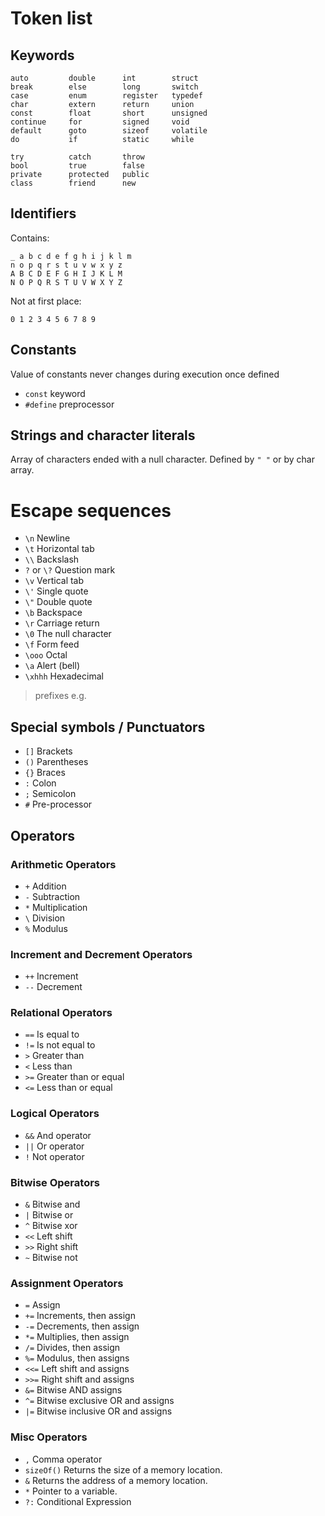 # Token list

## Keywords

``` 
auto         double      int        struct
break        else        long       switch
case         enum        register   typedef
char         extern      return     union
const        float       short      unsigned
continue     for         signed     void
default      goto        sizeof     volatile
do           if          static     while
```
```
try          catch       throw
bool         true        false
private      protected   public
class        friend      new
```

## Identifiers

Contains:
```
_ a b c d e f g h i j k l m
n o p q r s t u v w x y z
A B C D E F G H I J K L M
N O P Q R S T U V W X Y Z
```
Not at first place:
```
0 1 2 3 4 5 6 7 8 9
```

## Constants

Value of constants never changes during execution once defined

- `const` keyword
- `#define` preprocessor

## Strings and character literals

Array of characters ended with a null character. Defined by `" "` or by char array. 

# Escape sequences
- `\n` Newline
- `\t` Horizontal tab
- `\\` Backslash
- `?` or `\?` Question mark
- `\v` Vertical tab
- `\'` Single quote
- `\"` Double quote
- `\b` Backspace
- `\r` Carriage return
- `\0` The null character
- `\f` Form feed
- `\ooo` Octal
- `\a` Alert (bell)
- `\xhhh` Hexadecimal

> prefixes e.g. 

## Special symbols / Punctuators

- `[]` Brackets
- `()` Parentheses
- `{}` Braces
- `:` Colon
- `;` Semicolon
- `#` Pre-processor

## Operators

### Arithmetic Operators
- `+` Addition 
- `-` Subtraction 
- `*` Multiplication
- `\` Division
- `%` Modulus

### Increment and Decrement Operators
- `++` Increment
- `--` Decrement 

### Relational Operators
- `==` Is equal to
- `!=` Is not equal to 
- `>` Greater than
- `<` Less than
- `>=` Greater than or equal
- `<=` Less than or equal

### Logical Operators
- `&&` And operator
- `||` Or operator
- `!` Not operator

### Bitwise Operators
- `&` Bitwise and 
- `|` Bitwise or 
- `^` Bitwise xor 
- `<<` Left shift 
- `>>` Right shift
- `~` Bitwise not

### Assignment Operators
- `=` Assign
- `+=` Increments, then assign
- `-=` Decrements, then assign
- `*=` Multiplies, then assign
- `/=` Divides, then assign
- `%=` Modulus, then assigns    
- `<<=` Left shift and assigns
- `>>=` Right shift and assigns
- `&=` Bitwise AND assigns 
- `^=` Bitwise exclusive OR and assigns
- `|=` Bitwise inclusive OR and assigns

### Misc Operators
- `,` Comma operator
- `sizeOf()` Returns the size of a memory location.  
- `&` Returns the address of a memory location.
- `*` Pointer to a variable.
- `?:` Conditional Expression
